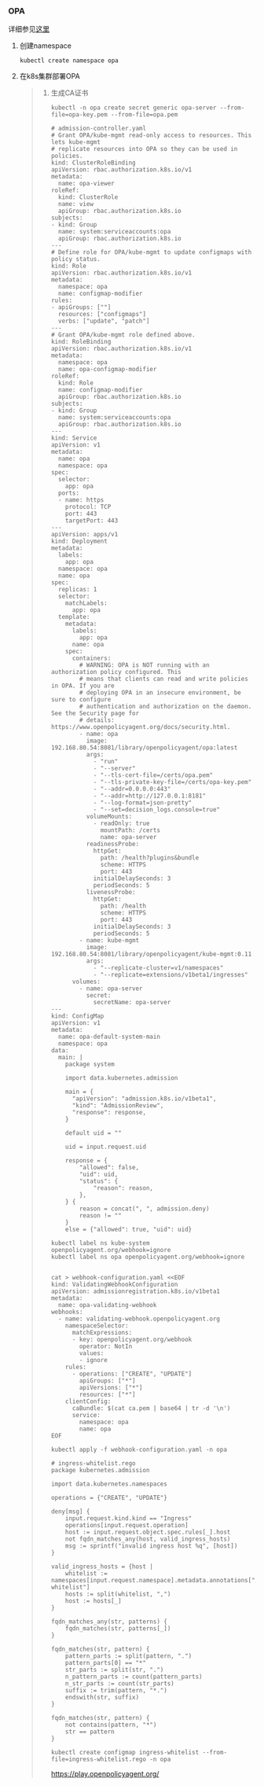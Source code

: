 ### OPA

详细参见[这里](https://www.openpolicyagent.org/docs/latest/kubernetes-tutorial/)

1. 创建namespace

   ```
   kubectl create namespace opa
   ```

2. 在k8s集群部署OPA

   > 1. 生成CA证书
   >
   >    ```
   >    kubectl -n opa create secret generic opa-server --from-file=opa-key.pem --from-file=opa.pem
   >    ```
   >    
   >    ```
   >    # admission-controller.yaml
   >    # Grant OPA/kube-mgmt read-only access to resources. This lets kube-mgmt
   >    # replicate resources into OPA so they can be used in policies.
   >    kind: ClusterRoleBinding
   >    apiVersion: rbac.authorization.k8s.io/v1
   >    metadata:
   >      name: opa-viewer
   >    roleRef:
   >      kind: ClusterRole
   >      name: view
   >      apiGroup: rbac.authorization.k8s.io
   >    subjects:
   >    - kind: Group
   >      name: system:serviceaccounts:opa
   >      apiGroup: rbac.authorization.k8s.io
   >    ---
   >    # Define role for OPA/kube-mgmt to update configmaps with policy status.
   >    kind: Role
   >    apiVersion: rbac.authorization.k8s.io/v1
   >    metadata:
   >      namespace: opa
   >      name: configmap-modifier
   >    rules:
   >    - apiGroups: [""]
   >      resources: ["configmaps"]
   >      verbs: ["update", "patch"]
   >    ---
   >    # Grant OPA/kube-mgmt role defined above.
   >    kind: RoleBinding
   >    apiVersion: rbac.authorization.k8s.io/v1
   >    metadata:
   >      namespace: opa
   >      name: opa-configmap-modifier
   >    roleRef:
   >      kind: Role
   >      name: configmap-modifier
   >      apiGroup: rbac.authorization.k8s.io
   >    subjects:
   >    - kind: Group
   >      name: system:serviceaccounts:opa
   >      apiGroup: rbac.authorization.k8s.io
   >    ---
   >    kind: Service
   >    apiVersion: v1
   >    metadata:
   >      name: opa
   >      namespace: opa
   >    spec:
   >      selector:
   >        app: opa
   >      ports:
   >      - name: https
   >        protocol: TCP
   >        port: 443
   >        targetPort: 443
   >    ---
   >    apiVersion: apps/v1
   >    kind: Deployment
   >    metadata:
   >      labels:
   >        app: opa
   >      namespace: opa
   >      name: opa
   >    spec:
   >      replicas: 1
   >      selector:
   >        matchLabels:
   >          app: opa
   >      template:
   >        metadata:
   >          labels:
   >            app: opa
   >          name: opa
   >        spec:
   >          containers:
   >            # WARNING: OPA is NOT running with an authorization policy configured. This
   >            # means that clients can read and write policies in OPA. If you are
   >            # deploying OPA in an insecure environment, be sure to configure
   >            # authentication and authorization on the daemon. See the Security page for
   >            # details: https://www.openpolicyagent.org/docs/security.html.
   >            - name: opa
   >              image: 192.168.80.54:8081/library/openpolicyagent/opa:latest
   >              args:
   >                - "run"
   >                - "--server"
   >                - "--tls-cert-file=/certs/opa.pem"
   >                - "--tls-private-key-file=/certs/opa-key.pem"
   >                - "--addr=0.0.0.0:443"
   >                - "--addr=http://127.0.0.1:8181"
   >                - "--log-format=json-pretty"
   >                - "--set=decision_logs.console=true"
   >              volumeMounts:
   >                - readOnly: true
   >                  mountPath: /certs
   >                  name: opa-server
   >              readinessProbe:
   >                httpGet:
   >                  path: /health?plugins&bundle
   >                  scheme: HTTPS
   >                  port: 443
   >                initialDelaySeconds: 3
   >                periodSeconds: 5
   >              livenessProbe:
   >                httpGet:
   >                  path: /health
   >                  scheme: HTTPS
   >                  port: 443
   >                initialDelaySeconds: 3
   >                periodSeconds: 5
   >            - name: kube-mgmt
   >              image: 192.168.80.54:8081/library/openpolicyagent/kube-mgmt:0.11
   >              args:
   >                - "--replicate-cluster=v1/namespaces"
   >                - "--replicate=extensions/v1beta1/ingresses"
   >          volumes:
   >            - name: opa-server
   >              secret:
   >                secretName: opa-server
   >    ---
   >    kind: ConfigMap
   >    apiVersion: v1
   >    metadata:
   >      name: opa-default-system-main
   >      namespace: opa
   >    data:
   >      main: |
   >        package system
   >    
   >        import data.kubernetes.admission
   >    
   >        main = {
   >          "apiVersion": "admission.k8s.io/v1beta1",
   >          "kind": "AdmissionReview",
   >          "response": response,
   >        }
   >    
   >        default uid = ""
   >    
   >        uid = input.request.uid
   >    
   >        response = {
   >            "allowed": false,
   >            "uid": uid,
   >            "status": {
   >                "reason": reason,
   >            },
   >        } {
   >            reason = concat(", ", admission.deny)
   >            reason != ""
   >        }
   >        else = {"allowed": true, "uid": uid}
   >    ```
   >    
   >    ```
   >    kubectl label ns kube-system openpolicyagent.org/webhook=ignore
   >    kubectl label ns opa openpolicyagent.org/webhook=ignore
   >    ```
   >    
   >    ```
   >    
   >    ```
   >    
   >    ```
   >    cat > webhook-configuration.yaml <<EOF
   >    kind: ValidatingWebhookConfiguration
   >    apiVersion: admissionregistration.k8s.io/v1beta1
   >    metadata:
   >      name: opa-validating-webhook
   >    webhooks:
   >      - name: validating-webhook.openpolicyagent.org
   >        namespaceSelector:
   >          matchExpressions:
   >          - key: openpolicyagent.org/webhook
   >            operator: NotIn
   >            values:
   >            - ignore
   >        rules:
   >          - operations: ["CREATE", "UPDATE"]
   >            apiGroups: ["*"]
   >            apiVersions: ["*"]
   >            resources: ["*"]
   >        clientConfig:
   >          caBundle: $(cat ca.pem | base64 | tr -d '\n')
   >          service:
   >            namespace: opa
   >            name: opa
   >    EOF
   >    ```
   >    
   >    ```
   >    kubectl apply -f webhook-configuration.yaml -n opa
   >    ```
   >    
   >    ```
   >    # ingress-whitelist.rego
   >    package kubernetes.admission
   >    
   >    import data.kubernetes.namespaces
   >    
   >    operations = {"CREATE", "UPDATE"}
   >    
   >    deny[msg] {
   >    	input.request.kind.kind == "Ingress"
   >    	operations[input.request.operation]
   >    	host := input.request.object.spec.rules[_].host
   >    	not fqdn_matches_any(host, valid_ingress_hosts)
   >    	msg := sprintf("invalid ingress host %q", [host])
   >    }
   >    
   >    valid_ingress_hosts = {host |
   >    	whitelist := namespaces[input.request.namespace].metadata.annotations["ingress-whitelist"]
   >    	hosts := split(whitelist, ",")
   >    	host := hosts[_]
   >    }
   >    
   >    fqdn_matches_any(str, patterns) {
   >    	fqdn_matches(str, patterns[_])
   >    }
   >    
   >    fqdn_matches(str, pattern) {
   >    	pattern_parts := split(pattern, ".")
   >    	pattern_parts[0] == "*"
   >    	str_parts := split(str, ".")
   >    	n_pattern_parts := count(pattern_parts)
   >    	n_str_parts := count(str_parts)
   >    	suffix := trim(pattern, "*.")
   >    	endswith(str, suffix)
   >    }
   >    
   >    fqdn_matches(str, pattern) {
   >        not contains(pattern, "*")
   >        str == pattern
   >    }
   >    ```
   >    
   >    ```
   >    kubectl create configmap ingress-whitelist --from-file=ingress-whitelist.rego -n opa
   >    ```
   >    
   >    https://play.openpolicyagent.org/


